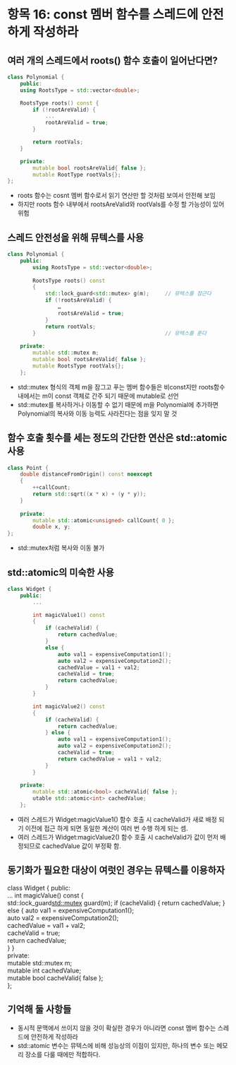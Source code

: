 # 항목 16: const 멤버 함수를 스레드에 안전하게 작성하라

## 여러 개의 스레드에서 roots() 함수 호출이 일어난다면?
```cpp
class Polynomial { 
    public:  
    using RootsType = std::vector<double>;    

    RootsType roots() const { 
        if (!rootAreValid) {
            ...
            rootAreValid = true;
        }

        return rootVals;
    }

    private:
        mutable bool rootsAreValid{ false };
        mutable RootType rootVals{};
};
```
* roots 함수는 cosnt 멤버 함수로서 읽기 연산만 할 것처럼 보여서 안전해 보임
* 하지만 roots 함수 내부에서 rootsAreValid와 rootVals를 수정 할 가능성이 있어 위험

## 스레드 안전성을 위해 뮤텍스를 사용
```cpp
class Polynomial {
    public:
        using RootsType = std::vector<double>;
        
        RootsType roots() const
        {    
            std::lock_guard<std::mutex> g(m);     // 뮤텍스를 잠근다
            if (!rootsAreValid) {                 
                …                                 
                rootsAreValid = true;    
            }
            return rootVals;  
        }                                         // 뮤텍스를 푼다
                                             
    private:  
        mutable std::mutex m;
        mutable bool rootsAreValid{ false }; 
        mutable RootsType rootVals{}; 
    }; 
```
* std::mutex 형식의 객체 m을 잠그고 푸는 멤버 함수들은 비const지만 roots함수 내에서는 m이 const 객체로 간주 되기 때문에 mutable로 선언
* std::mutex를 복사하거나 이동할 수 없기 때문에 m을 Polynomial에 추가하면 Polynomial의 복사와 이동 능력도 사라진다는 점을 잊지 말 것

## 함수 호출 횟수를 세는 정도의 간단한 연산은 std::atomic 사용
```cpp
class Point {                               
    double distanceFromOrigin() const noexcept
    {                                              
        ++callCount;
        return std::sqrt((x * x) + (y * y));
    }
    
    private:  
        mutable std::atomic<unsigned> callCount{ 0 };
        double x, y;
};
```
* std::mutex처럼 복사와 이동 불가

## std::atomic의 미숙한 사용
```cpp
class Widget { 
    public:
        ...

        int magicValue1() const
        {    
            if (cacheValid) {
                return cachedValue;    
            }         
            else {      
                auto val1 = expensiveComputation1();      
                auto val2 = expensiveComputation2();      
                cachedValue = val1 + val2;               
                cacheValid = true;                       
                return cachedValue;    
            }  
        }

        int magicValue2() const  
        {    
            if (cacheValid) {
                return cachedValue;
            } else {      
                auto val1 = expensiveComputation1();      
                auto val2 = expensiveComputation2();      
                cacheValid = true;                        
                return cachedValue = val1 + val2;          
            }  
        }
 
    private:
        mutable std::atomic<bool> cacheValid{ false };  
        utable std::atomic<int> cachedValue;
    }; 
```
* 여러 스레드가 Widget:magicValue1() 함수 호출 시 cacheValid가 새로 배정 되기 이전에 접근 하게 되면 동일한 계산이 여러 번 수행 하게 되는 셈.
* 여러 스레드가 Widget:magicValue2() 함수 호출 시 cacheValid가 값이 먼저 배정되므로 cachedValue 값이 부정확 함.

## 동기화가 필요한 대상이 여럿인 경우는 뮤텍스를 이용하자
class Widget {
    public:  
    …
    int magicValue() const
    {    
        std::lock_guard<std::mutex> guard(m);
         if (cacheValid) {
             return cachedValue;
        } else {
            auto val1 = expensiveComputation1();      
            auto val2 = expensiveComputation2();      
            cachedValue = val1 + val2;      
            cacheValid = true;      
            return cachedValue;    
        }
    }                                         
    private:  
        mutable std::mutex m;  
        mutable int cachedValue;                  
        mutable bool cacheValid{ false };         
}; 

## 기억해 둘 사항들
* 동시적 문맥에서 쓰이지 않을 것이 확실한 경우가 아니라면 const 멤버 함수는 스레드에 안전하게 작성하라
* std::atomic 변수는 뮤텍스에 비해 성능상의 이점이 있지만, 하나의 변수 또는 메모리 장소를 다룰 때에만 적합하다.


